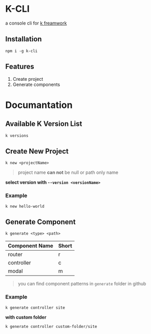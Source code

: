 # K-CLI

a console cli for [k freamwork](https://github.com/Fyrok1/k)

## Installation

```
npm i -g k-cli
```

## Features

1. Create project
1. Generate components

# Documantation

## Available K Version List
```
k versions
```

## Create New Project

```
k new <projectName>
```
> project name **can not** be null or path only name

**select version with `--version <versionName>`**

### Example

```
k new hello-world
```

## Generate Component

```
k generate <type> <path>
```
| Component Name | Short |
| - | - |
| router | r |
| controller | c |
| modal | m |

> you can find component patterns in `generate` folder in github

### Example

```
k generate controller site
```

**with custom folder**

```
k generate controller custom-folder/site
```